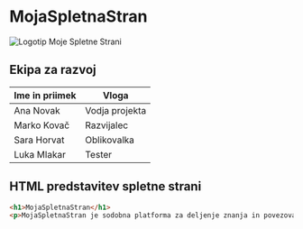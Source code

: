 # MojaSpletnaStran

![Logotip Moje Spletne Strani](https://example.com/logo.png)

## Ekipa za razvoj

| Ime in priimek      | Vloga              |
|----------------------|--------------------|
| Ana Novak            | Vodja projekta     |
| Marko Kovač          | Razvijalec         |
| Sara Horvat          | Oblikovalka        |
| Luka Mlakar          | Tester             |

## HTML predstavitev spletne strani

```html
<h1>MojaSpletnaStran</h1>
<p>MojaSpletnaStran je sodobna platforma za deljenje znanja in povezovanje uporabnikov s skupnimi interesi.</p>
